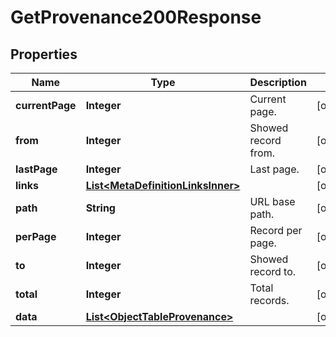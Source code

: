 

# GetProvenance200Response


## Properties

| Name | Type | Description | Notes |
|------------ | ------------- | ------------- | -------------|
|**currentPage** | **Integer** | Current page. |  [optional] |
|**from** | **Integer** | Showed record from. |  [optional] |
|**lastPage** | **Integer** | Last page. |  [optional] |
|**links** | [**List&lt;MetaDefinitionLinksInner&gt;**](MetaDefinitionLinksInner.md) |  |  [optional] |
|**path** | **String** | URL base path. |  [optional] |
|**perPage** | **Integer** | Record per page. |  [optional] |
|**to** | **Integer** | Showed record to. |  [optional] |
|**total** | **Integer** | Total records. |  [optional] |
|**data** | [**List&lt;ObjectTableProvenance&gt;**](ObjectTableProvenance.md) |  |  [optional] |



